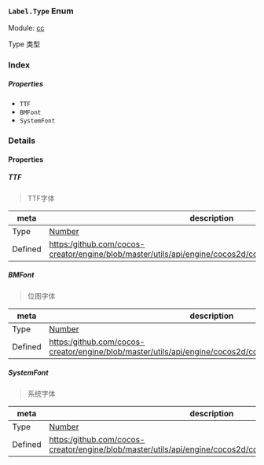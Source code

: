 ### `Label.Type` Enum



Module: [cc](../modules/cc.md)




Type 类型

### Index

##### Properties

  - `TTF`
  - `BMFont`
  - `SystemFont`

### Details

#### Properties


##### TTF

> TTF字体

| meta | description |
|------|-------------|
| Type | <a href="https://developer.mozilla.org/en/JavaScript/Reference/Global_Objects/Number" class="crosslink external" target="_blank">Number</a> |
| Defined | [https:/github.com/cocos-creator/engine/blob/master/utils/api/engine/cocos2d/core/components/CCLabel.js:107](https:/github.com/cocos-creator/engine/blob/master/utils/api/engine/cocos2d/core/components/CCLabel.js#L107) |



##### BMFont

> 位图字体

| meta | description |
|------|-------------|
| Type | <a href="https://developer.mozilla.org/en/JavaScript/Reference/Global_Objects/Number" class="crosslink external" target="_blank">Number</a> |
| Defined | [https:/github.com/cocos-creator/engine/blob/master/utils/api/engine/cocos2d/core/components/CCLabel.js:112](https:/github.com/cocos-creator/engine/blob/master/utils/api/engine/cocos2d/core/components/CCLabel.js#L112) |



##### SystemFont

> 系统字体

| meta | description |
|------|-------------|
| Type | <a href="https://developer.mozilla.org/en/JavaScript/Reference/Global_Objects/Number" class="crosslink external" target="_blank">Number</a> |
| Defined | [https:/github.com/cocos-creator/engine/blob/master/utils/api/engine/cocos2d/core/components/CCLabel.js:117](https:/github.com/cocos-creator/engine/blob/master/utils/api/engine/cocos2d/core/components/CCLabel.js#L117) |


